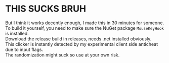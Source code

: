 # THIS SUCKS BRUH
But I think it works decently enough, I made this in 30 minutes for someone.
<br>
To build it yourself, you need to make sure the NuGet package ```MouseKeyHook``` is installed.
<br>
Download the release build in releases, needs .net installed obviously.
<br>
This clicker is instantly detected by my experimental client side anticheat due to input flags. 
<br>
The randomization might suck so use at your own risk. 
